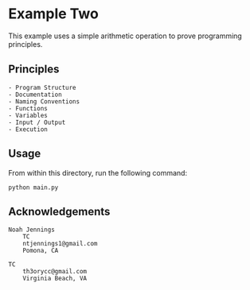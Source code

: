 # Example Two 

This example uses a simple arithmetic operation to prove programming principles. 

## Principles

    - Program Structure 
    - Documentation 
    - Naming Conventions 
    - Functions 
    - Variables 
    - Input / Output
    - Execution 
    
## Usage 

From within this directory, run the following command: 

```
python main.py
```

## Acknowledgements

    Noah Jennings 
        TC 
        ntjennings1@gmail.com
        Pomona, CA
        
    TC 
        th3orycc@gmail.com
        Virginia Beach, VA
